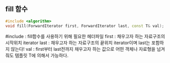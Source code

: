 ## fill 함수
```cpp
#include <algorithm>
void fill(ForwardIterator first, ForwardIterator last, const T& val);
```
#include <algorithm> : fill함수를 사용하기 위해 필요한 헤더파일
first : 채우고자 하는 자료구조의 시작위치 iterator
last : 채우고자 하는 자료구조의 끝위치 iterator이며 last는 포함하지 않는다!
val : first부터 last전까지 채우고자 하는 값으로 어떤 객체나 자료형을 넘겨줘도 템플릿 T에 의해서 가능하다.